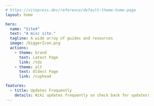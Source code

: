 ```yaml
---
# https://vitepress.dev/reference/default-theme-home-page
layout: home

hero:
  name: "Site4"
  text: "A misc site."
  tagline: A wide array of guides and resources
  image: /biggerIcon.png
  actions:
    - theme: brand
      text: Latest Page
      link: /tds
    - theme: alt
      text: Oldest Page
      link: /cuphead

features:
  - title: Updates Frequently
    details: Wiki updates frequently so check back for updates!
---
```



